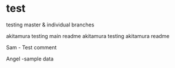 # test
testing master &amp; individual branches

akitamura testing main readme
akitamura testing akitamura readme

Sam - Test comment

Angel -sample data 
